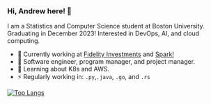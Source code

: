 ### Hi, Andrew here! 👋
I am a Statistics and Computer Science student at Boston University. Graduating in December 2023!
Interested in DevOps, AI, and cloud computing.

* 🏢 Currently working at [Fidelity Investments](https://www.fidelity.com/) and [Spark!](https://www.bu.edu/spark/)
* 💼 Software engineer, program manager, and project manager.
* 🌱 Learning about K8s and AWS.
* ⚡ Regularly working in: `.py`,`.java`, `.go`, and `.rs` 

[![Top Langs](https://github-readme-stats.vercel.app/api/top-langs/?username=andrewleenyk)](https://github.com/andrewleenyk/github-readme-stats)
